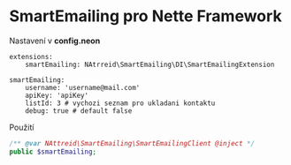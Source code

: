 # SmartEmailing pro Nette Framework

Nastavení v **config.neon**
```neon
extensions:
    smartEmailing: NAtrreid\SmartEmailing\DI\SmartEmailingExtension

smartEmailing:
    username: 'username@mail.com'
    apiKey: 'apiKey'
    listId: 3 # vychozi seznam pro ukladani kontaktu
    debug: true # default false
```

Použití

```php
/** @var NAttreid\SmartEmailing\SmartEmailingClient @inject */
public $smartEmailing;

```

